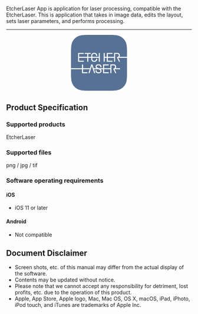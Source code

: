 EtcherLaser App is application for laser processing, compatible with the EtcherLaser.
This is application that takes in image data, edits the layout, sets laser parameters, and performs processing.

---

<p align="center">
<img alt="SmartScreen" src="./images/about/app_icon.png" style="width:30%">
</p>

## Product Specification
### Supported products
EtcherLaser

### Supported files
png / jpg / tif

### Software operating requirements
#### iOS
- iOS 11 or later

#### Android
- Not compatible

## Document Disclaimer
- Screen shots, etc. of this manual may differ from the actual display of the software.
- Contents may be updated without notice.
- Please note that we cannot accept any responsibility for detriment, lost profits, etc. due to the operation of this product.
- Apple, App Store, Apple logo, Mac, Mac OS, OS X, macOS, iPad, iPhoto, iPod touch, and iTunes are trademarks of Apple Inc.
